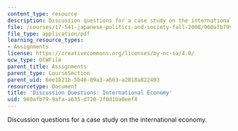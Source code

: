 ```yaml
---
content_type: resource
description: Discussion questions for a case study on the international economy.
file: /courses/17-541-japanese-politics-and-society-fall-2008/960afb799afaa635d7202f0d1ba0eef4_questions2.pdf
file_type: application/pdf
learning_resource_types:
- Assignments
license: https://creativecommons.org/licenses/by-nc-sa/4.0/
ocw_type: OCWFile
parent_title: Assignments
parent_type: CourseSection
parent_uid: 6ee1b21b-5b40-09a3-a663-a2818a822493
resourcetype: Document
title: 'Discussion Questions: International Economy'
uid: 960afb79-9afa-a635-d720-2f0d1ba0eef4
---
```

Discussion questions for a case study on the international economy.